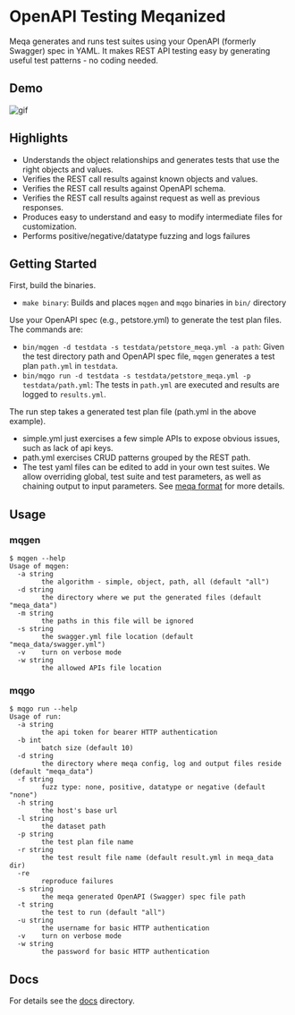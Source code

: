 # OpenAPI Testing Meqanized

Meqa generates and runs test suites using your OpenAPI (formerly Swagger) spec in YAML. It makes REST API testing easy by generating useful test patterns - no coding needed.

## Demo

![gif](https://i.imgur.com/prWsMEi.gif)

## Highlights

* Understands the object relationships and generates tests that use the right objects and values.
* Verifies the REST call results against known objects and values.
* Verifies the REST call results against OpenAPI schema.
* Verifies the REST call results against request as well as previous responses.
* Produces easy to understand and easy to modify intermediate files for customization.
* Performs positive/negative/datatype fuzzing and logs failures

## Getting Started

First, build the binaries.

* `make binary`: Builds and places `mqgen` and `mqgo` binaries in `bin/` directory

Use your OpenAPI spec (e.g., petstore.yml) to generate the test plan files.
The commands are:

* `bin/mqgen -d testdata -s testdata/petstore_meqa.yml -a path`: Given the test directory path and OpenAPI spec file, `mqgen` generates a test plan `path.yml` in `testdata`.
* `bin/mqgo run -d testdata -s testdata/petstore_meqa.yml -p testdata/path.yml`: The tests in `path.yml` are executed and results are logged to `results.yml`.

The run step takes a generated test plan file (path.yml in the above example).

* simple.yml just exercises a few simple APIs to expose obvious issues, such as lack of api keys.
* path.yml exercises CRUD patterns grouped by the REST path.
* The test yaml files can be edited to add in your own test suites. We allow overriding global, test suite and test parameters, as well as chaining output to input parameters. See [meqa format](docs/format.md) for more details.

## Usage

### mqgen

```
$ mqgen --help
Usage of mqgen:
  -a string
    	the algorithm - simple, object, path, all (default "all")
  -d string
    	the directory where we put the generated files (default "meqa_data")
  -m string
    	the paths in this file will be ignored
  -s string
    	the swagger.yml file location (default "meqa_data/swagger.yml")
  -v	turn on verbose mode
  -w string
    	the allowed APIs file location
```

### mqgo 
```
$ mqgo run --help
Usage of run:
  -a string
    	the api token for bearer HTTP authentication
  -b int
    	batch size (default 10)
  -d string
    	the directory where meqa config, log and output files reside (default "meqa_data")
  -f string
    	fuzz type: none, positive, datatype or negative (default "none")
  -h string
    	the host's base url
  -l string
    	the dataset path
  -p string
    	the test plan file name
  -r string
    	the test result file name (default result.yml in meqa_data dir)
  -re
    	reproduce failures
  -s string
    	the meqa generated OpenAPI (Swagger) spec file path
  -t string
    	the test to run (default "all")
  -u string
    	the username for basic HTTP authentication
  -v	turn on verbose mode
  -w string
    	the password for basic HTTP authentication
```

## Docs

For details see the [docs](docs) directory.
